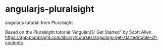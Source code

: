 # angularjs-pluralsight
angularjs tutorial from Pluralsight

Based on the Pluralsight tutorial "AngularJS: Get Started" by Scott Allen.
https://app.pluralsight.com/library/courses/angularjs-get-started/table-of-contents

